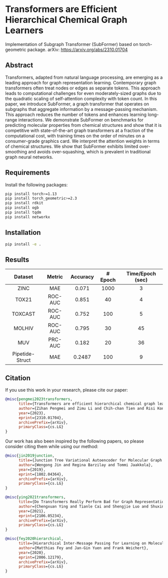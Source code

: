 # Transformers are Efficient Hierarchical Chemical Graph Learners

Implementation of Subgraph Transformer (SubFormer) based on torch-geometric package. arXiv: https://arxiv.org/abs/2310.01704

## Abstract
Transformers, adapted from natural language processing, are emerging as a leading approach for graph representation learning. Contemporary graph transformers often treat nodes or edges as separate tokens. This approach leads to computational challenges for even moderately-sized graphs due to the quadratic scaling of self-attention complexity with token count. In this paper, we introduce SubFormer, a graph transformer that operates on subgraphs that aggregate information by a message-passing mechanism. This approach reduces the number of tokens and enhances learning long-range interactions. We demonstrate SubFormer on benchmarks for predicting molecular properties from chemical structures and show that it is competitive with state-of-the-art graph transformers at a fraction of the computational cost, with training times on the order of minutes on a consumer-grade graphics card. We interpret the attention weights in terms of chemical structures. We show that SubFormer exhibits limited over-smoothing and avoids over-squashing, which is prevalent in traditional graph neural networks. 

## Requirements
Install the following packages:
```bash
pip install torch>=1.13
pip install torch_geometric>=2.3
pip install rdkit
pip install ogb
pip install tqdm
pip install networkx
```

## Installation
```bash
pip install -e .
```

## Results

|     Dataset     |  Metric  | Accuracy | # Epoch | Time/Epoch (sec) |
|:---------------:|:--------:|:--------:|:-------:|:----------------:|
|       ZINC      |    MAE   |   0.071  | 1000    | 3                |
|      TOX21      |  ROC-AUC |   0.851  | 40      | 4                |
|     TOXCAST     | ROC-AUC  |   0.752  | 100     | 5                |
|      MOLHIV     |  ROC-AUC |   0.795  | 30      | 45               |
|       MUV       |  PRC-AUC |   0.182  | 20      | 36               |
| Pipetide-Struct |    MAE   |  0.2487  | 100     | 9                |


## Citation
If you use this work in your research, please cite our paper:

```bibtex
@misc{pengmei2023transformers,
      title={Transformers are efficient hierarchical chemical graph learners}, 
      author={Zihan Pengmei and Zimu Li and Chih-chan Tien and Risi Kondor and Aaron R. Dinner},
      year={2023},
      eprint={2310.01704},
      archivePrefix={arXiv},
      primaryClass={cs.LG}
}
```

Our work has also been inspired by the following papers, so please consider citing them while using our method:

```bibtex
@misc{jin2019junction,
      title={Junction Tree Variational Autoencoder for Molecular Graph Generation}, 
      author={Wengong Jin and Regina Barzilay and Tommi Jaakkola},
      year={2019},
      eprint={1802.04364},
      archivePrefix={arXiv},
      primaryClass={cs.LG}
}

@misc{ying2021transformers,
      title={Do Transformers Really Perform Bad for Graph Representation?}, 
      author={Chengxuan Ying and Tianle Cai and Shengjie Luo and Shuxin Zheng and Guolin Ke and Di He and Yanming Shen and Tie-Yan Liu},
      year={2021},
      eprint={2106.05234},
      archivePrefix={arXiv},
      primaryClass={cs.LG}
}

@misc{fey2020hierarchical,
      title={Hierarchical Inter-Message Passing for Learning on Molecular Graphs}, 
      author={Matthias Fey and Jan-Gin Yuen and Frank Weichert},
      year={2020},
      eprint={2006.12179},
      archivePrefix={arXiv},
      primaryClass={cs.LG}
}

```
